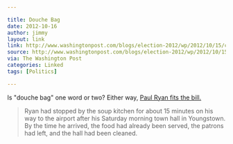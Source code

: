 ```yaml
---

title: Douche Bag
date: 2012-10-16
author: jimmy
layout: link
link: http://www.washingtonpost.com/blogs/election-2012/wp/2012/10/15/charity-president-unhappy-about-paul-ryan-soup-kitchen-photo-op/
source: http://www.washingtonpost.com/blogs/election-2012/wp/2012/10/15/charity-president-unhappy-about-paul-ryan-soup-kitchen-photo-op/
via: The Washington Post
categories: Linked
tags: [Politics]

---
```


  
Is "douche bag" one word or two?  Either way, <a href="http://www.washingtonpost.com/blogs/election-2012/wp/2012/10/15/charity-president-unhappy-about-paul-ryan-soup-kitchen-photo-op/">Paul Ryan fits the bill.</a>

 >Ryan had stopped by the soup kitchen for about 15 minutes on his way to the airport after his Saturday morning town hall in Youngstown. By the time he arrived, the food had already been served, the patrons had left, and the hall had been cleaned.
  
  
     
  
  
  
     
  
